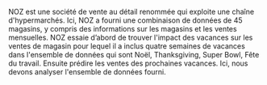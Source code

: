 NOZ est une société de vente au détail renommée qui exploite une chaîne d'hypermarchés. Ici, NOZ a fourni une combinaison de données de 45 magasins, y compris des informations sur les magasins et les ventes mensuelles. NOZ essaie d’abord de trouver l'impact des vacances sur les ventes de magasin pour lequel il a inclus quatre semaines de vacances dans l'ensemble de données qui sont Noël, Thanksgiving, Super Bowl, Fête du travail. Ensuite prédire les ventes des prochaines vacances. Ici, nous devons analyser l'ensemble de données fourni. 
